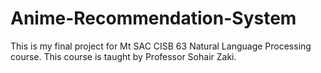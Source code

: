 # Anime-Recommendation-System

This is my final project for Mt SAC CISB 63 Natural Language Processing course. This course is taught by Professor Sohair Zaki.
